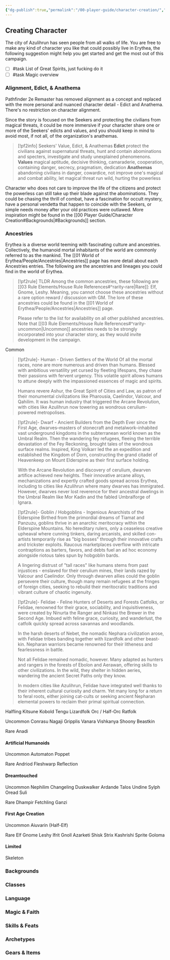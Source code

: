 ```yaml
---
{"dg-publish":true,"permalink":"/00-player-guide/character-creation/","title":"Creating Character","pinned":true,"contentClasses":"embed-clean","tags":["CharacterCreation","Primer"],"noteIcon":""}
---
```



## Creating Character 
The city of Azulihrun has seen people from all walks of life. You are free to make any kind of character you like that could possibly live in Erythea, the following suggestion might help you get started and get the most out of this campaign. 

- [ ] #task List of Great Spirits, just fucking do it
- [ ] #task Magic overview 

### Alignment, Edict, & Anathema
Pathfinder 2e Remaster has removed alignment as a concept and replaced with the more personal and nuanced character detail - Edict and Anathema. There's no restriction on character alignment. 

Since the story is focused on the Seekers and protecting the civilians from magical threats, it could be more immersive if your character share one or more of the Seekers' edicts and values, and you should keep in mind to avoid most, if not all, of the organization's anathemas. 

> [!pf2info] Seekers' Value, Edict, & Anathemas 
> **Edict** protect the civilians against supernatural threats, hunt and contain abominations and specters, investigate and study unexplained phenomenons.
> **Values** magical aptitude, decisive thinking, camaraderie, cooperation, containing danger, secrecy, pragmatism, dedication
**Anathemas** abandoning civilians in danger, cowardice, not improve one's magical and combat ability, let magical threat run wild, hurting the powerless

Character who does not care to improve the life of the citizens and protect the powerless can still take up their blade against the abominations. They could be chasing the thrill of combat, have a fascination for occult mystery, have a personal vendetta that happen to coincide with the Seekers, or simple needs money after your old practices were outlawed. 
More inspiration might be found in the [[00 Player Guide/Character Creation#Backgrounds\|#Backgrounds]] section. 

### Ancestries
Erythea is a diverse world teeming with fascinating culture and ancestries. Collectively, the humanoid mortal inhabitants of the world are commonly referred to as the mankind. The [[01 World of Erythea/People/Ancestries\|Ancestries]] page has more detail about each Ancestries entries. The following are the ancestries and lineages you could find in the world of Erythea. 

>[!pf2rule] TLDR 
> Among the common ancestries, these following are [[03 Rule Elements/House Rule References#^rarity-rare\|Rare]]: Elf, Gnome, Leshy. Meaning, you cannot choose these ancestries without a rare option reward / discussion with GM. The lore of these ancestries could be found in the [[01 World of Erythea/People/Ancestries\|Ancestries]] page. 
> 
> Please refer to the list for availability on all other published ancestries. Note that [[03 Rule Elements/House Rule References#^rarity-uncommon\|Uncommon]] ancestries needs to be strongly incorporated into your character story, as they would invite development in the campaign. 


Common 
>[!pf2rule]- Human - Driven Settlers of the World
>Of all the mortal races, none are more numerous and driven than humans. Blessed with ambitious versatility yet cursed by fleeting lifespans, they chase their passions with fervent urgency. This volatile spirit allows humans to attune deeply with the impassioned essences of magic and spirits.
>
>Humans revere Ashur, the Great Spirit of Cities and Law, as patron of their monumental civilizations like Pharousia, Caelindor, Valcour, and Qahilim. It was human industry that triggered the Arcane Revolution, with cities like Azulihrun now towering as wondrous cerulium-powered metropolises.

>[!pf2rule]- Dwarf - Ancient Builders from the Depth
> Ever since the First Age, dwarves–masters of stonecraft and metalwork–inhabited vast underground kingdoms in the subterranean world known as the Umbral Realm. Then the wandering fey refugees, fleeing the terrible devastation of the Fey Reckoning, brought tales of the wondrous surface realms. Inspired, King Volkarr led the an expedition and established the Kingdom of Dorn, constructing the grand citadel of Heavenkeep on Mount Elderspine as their first surface holding.
> 
> With the Arcane Revolution and discovery of cerulium, dwarven artifice achieved new heights. Their innovative arcane alloys, mechanizations and expertly crafted goods spread across Erythea, including to cities like Azulihrun where many dwarves has immigrated. However, dwarves never lost reverence for their ancestral dwelings in the Umbral Realm like Mor Kadin and the fabled Umbralforge of Ignara. 

>[!pf2rule]- Goblin / Hobgoblins - Ingenious Anarchists of the Elderspine
>Birthed from the primordial dreams of Tiamat and Panzuzu, goblins thrive in an anarchic meritocracy within the Elderspine Mountains. No hereditary rulers, only a ceaseless creative upheaval where cunning tinkers, daring arcanists, and skilled con-artists temporarily rise as "big bosses" through their innovative crafts and trickster exploits. Raucous marketplaces overflow with intricate contraptions as barters, favors, and debts fuel an ad hoc economy alongside riotous tales spun by hobgoblin bards.
>
> A lingering distrust of "tall races" like humans stems from past injustices - enslaved for their cerulium mines, their lands razed by Valcour and Caelindor. Only through dwarven allies could the goblin persevere their culture, though many remain refugees at the fringes of foreign cities, seeking to rebuild their meritocratic traditions and vibrant culture of chaotic ingenuity.

>[!pf2rule]- Felidae - Feline Hunters of Deserts and Forests
>Catfolks, or Felidae, renowned for their grace, sociability, and inquisitiveness, were created by Ninurta the Ranger and Ninkasi the Brewer in the Second Age. Imbued with feline grace, curiosity, and wanderlust, the catfolk quickly spread across savannas and woodlands.
>
>In the harsh deserts of Nebet, the nomadic Nephara civilization arose, with Felidae tribes banding together with lizardfolk and other beast-kin. Nepharan warriors became renowned for their litheness and fearlessness in battle.
>
>Not all Felidae remained nomadic, however. Many adapted as hunters and rangers in the forests of Ebolon and Aerawan, offering skills to other civilizations. In the wild, they shelter in hidden aeries, wandering the ancient Secret Paths only they know.
>
>In modern cities like Azulihrun, Felidae have integrated well thanks to their inherent cultural curiosity and charm. Yet many long for a return to feral roots, either joining cat-cults or seeking ancient Nepharan elemental powers to reclaim their primal spiritual connection.

Halfling
Kitsune 
Kobold 
Tengu
Lizardfolk 
Orc / Half-Orc 
Ratfolk 

Uncommon
Conrasu 
Nagaji 
Gripplis 
Vanara 
Vishkanya 
Shoony 
Beastkin 

Rare 
Anadi 

#### Artificial Humanoids
Uncommon 
Automaton 
Poppet 

Rare 
Andriod 
Fleshwarp 
Reflection 

#### Dreamtouched 
Uncommon 
Nephilim 
Changeling 
Duskwalker 
Ardande 
Talos 
Undine 
Sylph 
Oread 
Suli 

Rare 
Dhampir 
Fetchling 
Ganzi

#### First Age Creation 
Uncommon 
Aiuvarin (Half-Elf)  

Rare 
Elf
Gnome 
Leshy 
Ifrit 
Gnoll 
Azarketi 
Shisk 
Strix 
Kashrishi 
Sprite 
Goloma 

#### Limited 
Skeleton 

### Backgrounds


### Classes 


### Language 


### Magic & Faith 


### Skills & Feats


### Archetypes 


### Gears & Items
















